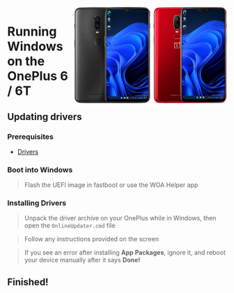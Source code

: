 <img align="right" src="https://github.com/n00b69/woa-op6/blob/main/op6.png" width="350" alt="Windows 11 running on fajita/enchilada">

# Running Windows on the OnePlus 6 / 6T

## Updating drivers

### Prerequisites
- [Drivers](https://github.com/n00b69/woa-op6/releases/tag/Drivers)

### Boot into Windows
> Flash the UEFI image in fastboot or use the WOA Helper app

### Installing Drivers
> Unpack the driver archive on your OnePlus while in Windows, then open the `OnlineUpdater.cmd` file

> Follow any instructions provided on the screen

> If you see an error after installing **App Packages**, ignore it, and reboot your device manually after it says **Done!**

## Finished!






















